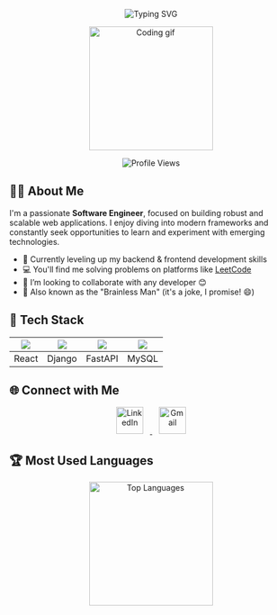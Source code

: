 <!-- Profile README for Ar-Anik -->

<p align="center">
  <img src="https://readme-typing-svg.demolab.com?font=Fira+Code&duration=3000&pause=1000&color=F7971E&center=true&vCenter=true&multiline=true&width=700&height=70&lines=Hi+there%2C+I'm+Aubdur+Rob+Anik!+%F0%9F%91%8B;Software+Engineer+%40+Divine+IT+Limited" alt="Typing SVG">
</p>

<p align="center">
  <img src="https://media.giphy.com/media/jRf5fsn8G6YaogAWxn/giphy.gif" width="220" alt="Coding gif">
</p>

<p align="center">
  <img src="https://komarev.com/ghpvc/?username=Ar-Anik&color=F7971E&style=flat-square" alt="Profile Views"/>
</p>


## 👨‍💻 About Me

I'm a passionate **Software Engineer**, focused on building robust and scalable web applications. I enjoy diving into modern frameworks and constantly seek opportunities to learn and experiment with emerging technologies.

- 🌱 Currently leveling up my backend & frontend development skills
- 💻 You'll find me solving problems on platforms like [LeetCode](https://leetcode.com/u/Ar_Anik/)
- 👯 I’m looking to collaborate with any developer 😊
- 🧠 Also known as the "Brainless Man" (it's a joke, I promise! 😄)


## 🚀 Tech Stack

<div align="center">

| <img src="https://img.shields.io/badge/-React-20232A?style=for-the-badge&logo=react&logoColor=61DAFB" /> | <img src="https://img.shields.io/badge/-Django-092E20?style=for-the-badge&logo=django&logoColor=green" /> | <img src="https://img.shields.io/badge/-FastAPI-009688?style=for-the-badge&logo=fastapi&logoColor=white" /> | <img src="https://img.shields.io/badge/-MySQL-4479A1?style=for-the-badge&logo=mysql&logoColor=white" /> |
|:---:|:---:|:---:|:---:|
| React | Django | FastAPI | MySQL |

</div>


## 🌐 Connect with Me

<p align="center">
  <a href="https://www.linkedin.com/in/aubdur-rob-anik-a307471a2/" target="_blank">
    <img src="https://img.icons8.com/color/48/000000/linkedin.png" alt="LinkedIn" width="48" style="margin: 0 12px;"/>
  </a>
  <a href="mailto:anik13331@gmail.com" target="_blank">
    <img src="https://img.icons8.com/color/48/000000/gmail-new.png" alt="Gmail" width="48" style="margin: 0 12px;"/>
  </a>
</p>


## 🏆 Most Used Languages

<div align="center">
  <img src="https://github-readme-stats.vercel.app/api/top-langs/?username=Ar-Anik&layout=donut&theme=tokyonight&hide_border=true&langs_count=8" height="220" alt="Top Languages"/>
</div>
